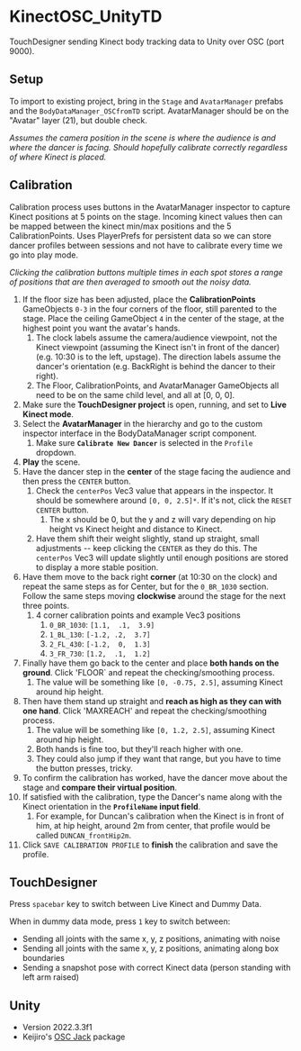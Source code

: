 # KinectOSC_UnityTD

TouchDesigner sending Kinect body tracking data to Unity over OSC (port 9000).

## Setup

To import to existing project, bring in the `Stage` and `AvatarManager` prefabs and the `BodyDataManager_OSCfromTD` script. AvatarManager should be on the "Avatar" layer (21), but double check.

*Assumes the camera position in the scene is where the audience is and where the dancer is facing. Should hopefully calibrate correctly regardless of where Kinect is placed.*

## Calibration

Calibration process uses buttons in the AvatarManager inspector to capture Kinect positions at 5 points on the stage. Incoming kinect values then can be mapped between the kinect min/max positions and the 5 CalibrationPoints. Uses PlayerPrefs for persistent data so we can store dancer profiles between sessions and not have to calibrate every time we go into play mode.

*Clicking the calibration buttons multiple times in each spot stores a range of positions that are then averaged to smooth out the noisy data.*

1) If the floor size has been adjusted, place the **CalibrationPoints** GameObjects `0-3` in the four corners of the floor, still parented to the stage. Place the ceiling GameObject `4` in the center of the stage, at the highest point you want the avatar's hands.
   1) The clock labels assume the camera/audience viewpoint, not the Kinect viewpoint (assuming the Kinect isn't in front of the dancer) (e.g. 10:30 is to the left, upstage). The direction labels assume the dancer's orientation (e.g. BackRight is behind the dancer to their right).
   2) The Floor, CalibrationPoints, and AvatarManager GameObjects all need to be on the same child level, and all at [0, 0, 0].
2) Make sure the **TouchDesigner project** is open, running, and set to **Live Kinect mode**.
3) Select the **AvatarManager** in the hierarchy and go to the custom inspector interface in the BodyDataManager script component.
   1) Make sure **`Calibrate New Dancer`** is selected in the `Profile` dropdown.
4) **Play** the scene.
5) Have the dancer step in the **center** of the stage facing the audience and then press the `CENTER` button.
   1) Check the `centerPos` Vec3 value that appears in the inspector. It should be somewhere around `[0, 0, 2.5]*`. If it's not, click the `RESET CENTER` button.
      1) The x should be 0, but the y and z will vary depending on hip height vs Kinect height and distance to Kinect.
   2) Have them shift their weight slightly, stand up straight, small adjustments -- keep clicking the `CENTER` as they do this. The `centerPos` Vec3 will update slightly until enough positions are stored to display a more stable position.
6) Have them move to the back right **corner** (at 10:30 on the clock) and repeat the same steps as for Center, but for the `0_BR_1030` section. Follow the same steps moving **clockwise** around the stage for the next three points.
   1) 4 corner calibration points and example Vec3 positions
      1) `0_BR_1030`: `[1.1,  .1,  3.9]`
      2) `1_BL_130`:  `[-1.2, .2,  3.7]`
      3) `2_FL_430`:  `[-1.2,  0,  1.3]`
      4) `3_FR_730`:  `[1.2,  .1,  1.2]`
7) Finally have them go back to the center and place **both hands on the ground**. Click 'FLOOR` and repeat the checking/smoothing process.
   1) The value will be something like `[0, -0.75, 2.5]`, assuming Kinect around hip height.
8) Then have them stand up straight and **reach as high as they can with one hand**. Click 'MAXREACH' and repeat the checking/smoothing process.
   1) The value will be something like `[0, 1.2, 2.5]`, assuming Kinect around hip height.
   2) Both hands is fine too, but they'll reach higher with one.
   3) They could also jump if they want that range, but you have to time the button presses, tricky.
9) To confirm the calibration has worked, have the dancer move about the stage and **compare their virtual position**.
10) If satisfied with the calibration, type the Dancer's name along with the Kinect orientation in the **`ProfileName` input field**.
    1) For example, for Duncan's calibration when the Kinect is in front of him, at hip height, around 2m from center, that profile would be called `DUNCAN_frontHip2m`.
11) Click `SAVE CALIBRATION PROFILE` to **finish** the calibration and save the profile.

## TouchDesigner

Press `spacebar` key to switch between Live Kinect and Dummy Data.

When in dummy data mode, press `1` key to switch between:

- Sending all joints with the same x, y, z positions, animating with noise
- Sending all joints with the same x, y, z positions, animating along box boundaries
- Sending a snapshot pose with correct Kinect data (person standing with left arm raised)

## Unity

- Version 2022.3.3f1
- Keijiro's [OSC Jack](https://github.com/keijiro/OscJack) package
